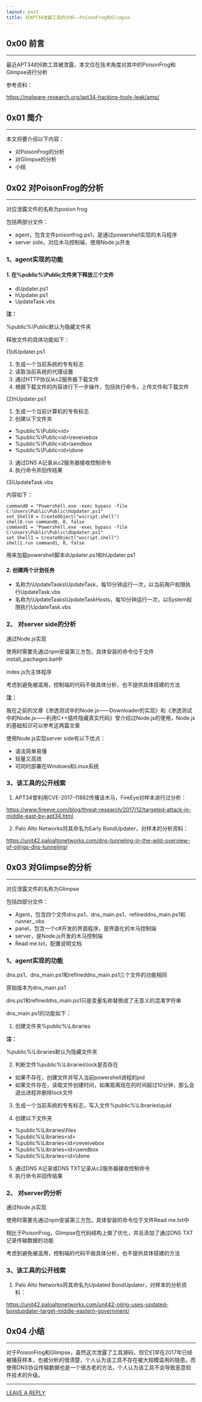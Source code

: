 ```yaml
---
layout: post
title: 对APT34泄露工具的分析——PoisonFrog和Glimpse
---
```



## 0x00 前言
---

最近APT34的6款工具被泄露，本文仅在技术角度对其中的PoisonFrog和Glimpse进行分析

参考资料：

https://malware-research.org/apt34-hacking-tools-leak/amp/

## 0x01 简介
---

本文将要介绍以下内容：

- 对PoisonFrog的分析
- 对Glimpse的分析
- 小结

## 0x02 对PoisonFrog的分析
---

对应泄露文件的名称为posion frog

包括两部分文件：

- agent，包含文件poisonfrog.ps1，是通过powershell实现的木马程序
- server side，对应木马控制端，使用Node.js开发

### 1、agent实现的功能

#### 1. 在%public%\Public文件夹下释放三个文件

- dUpdater.ps1
- hUpdater.ps1
- UpdateTask.vbs

**注：**

%public%\Public默认为隐藏文件夹

释放文件的具体功能如下：

(1)dUpdater.ps1

1. 生成一个当前系统的专有标志
2. 读取当前系统的代理设置
3. 通过HTTP协议从c2服务器下载文件
4. 根据下载文件的内容进行下一步操作，包括执行命令，上传文件和下载文件

(2)hUpdater.ps1

1. 生成一个当前计算机的专有标志
2. 创建以下文件夹

- %public%\Public\<id>
- %public%\Public\<id>\reveivebox
- %public%\Public\<id>\sendbox
- %public%\Public\<id>\done

3. 通过DNS A记录从c2服务器接收控制命令
4. 执行命令并回传结果

(3)UpdateTask.vbs

内容如下：

```
command0 = "Powershell.exe -exec bypass -file C:\Users\Public\Public\hUpdater.ps1"
set Shell0 = CreateObject("wscript.shell")
shell0.run command0, 0, false
command1 = "Powershell.exe -exec bypass -file C:\Users\Public\Public\dUpdater.ps1"
set Shell1 = CreateObject("wscript.shell")
shell1.run command1, 0, false
```

用来加载powershell脚本dUpdater.ps1和hUpdater.ps1

#### 2. 创建两个计划任务

- 名称为\UpdateTasks\UpdateTask，每10分钟运行一次，以当前用户权限执行UpdateTask.vbs
- 名称为\UpdateTasks\UpdateTaskHosts，每10分钟运行一次，以System权限执行UpdateTask.vbs

### 2、 对server side的分析

通过Node.js实现

使用时需要先通过npm安装第三方包，具体安装的命令位于文件install_pachages.bat中

index.js为主体程序

考虑到避免被滥用，控制端的代码不做具体分析，也不提供具体搭建的方法

**注：**

我在之前的文章《渗透测试中的Node.js——Downloader的实现》和《渗透测试中的Node.js——利用C++插件隐藏真实代码》曾介绍过Node.js的使用，Node.js的基础知识可以参考这两篇文章

使用Node.js实现server side有以下优点：

- 语法简单易懂
- 轻量又高效
- 可同时部署在Windows和Linux系统

### 3、该工具的公开线索

1. APT34曾利用CVE-2017-11882传播该木马，FireEye对样本进行过分析：

https://www.fireeye.com/blog/threat-research/2017/12/targeted-attack-in-middle-east-by-apt34.html

2. Palo Alto Networks将其命名为Early BondUpdater，对样本的分析资料：

https://unit42.paloaltonetworks.com/dns-tunneling-in-the-wild-overview-of-oilrigs-dns-tunneling/


## 0x03 对Glimpse的分析
---

对应泄露文件的名称为Glimpse

包括四部分文件：

- Agent，包含四个文件dns.ps1、dns_main.ps1、refineddns_main.ps1和runner_.vbs
- panel，包含一个c#开发的界面程序，是界面化的木马控制端
- server，是Node.js开发的木马控制端
- Read me.txt，配置说明文档

### 1、agent实现的功能

dns.ps1、dns_main.ps1和refineddns_main.ps1三个文件的功能相同

原始版本为dns_main.ps1

dns.ps1和refineddns_main.ps1只是变量名称替换成了无意义的混淆字符串


dns_main.ps1的功能如下：

1. 创建文件夹%public%\Libraries

**注：**

%public%\Libraries默认为隐藏文件夹

2. 判断文件%public%\Libraries\lock是否存在

- 如果不存在，创建文件并写入当前powershell进程的pid
- 如果文件存在，读取文件创建时间，如果距离现在的时间超过10分钟，那么会退出进程并删除lock文件

3. 生成一个当前系统的专有标志，写入文件%public%\Libraries\quid

4. 创建以下文件夹

- %public%\Libraries\files
- %public%\Libraries\<id>
- %public%\Libraries\<id>\reveivebox
- %public%\Libraries\<id>\sendbox
- %public%\Libraries\<id>\done

5. 通过DNS A记录或DNS TXT记录从c2服务器接收控制命令
6. 执行命令并回传结果

### 2、 对server的分析

通过Node.js实现

使用时需要先通过npm安装第三方包，具体安装的命令位于文件Read me.txt中

相比于PoisonFrog，Glimpse在代码结构上做了优化，并且添加了通过DNS TXT记录传输数据的功能

考虑到避免被滥用，控制端的代码不做具体分析，也不提供具体搭建的方法

### 3、该工具的公开线索

1. Palo Alto Networks将其命名为Updated BondUpdater，对样本的分析资料：

https://unit42.paloaltonetworks.com/unit42-oilrig-uses-updated-bondupdater-target-middle-eastern-government/

## 0x04 小结
---

对于PoisonFrog和Glimpse，虽然这次泄露了工具源码，但它们早在2017年已经被捕获样本，也被分析的很清楚，个人认为该工具不存在被大规模滥用的隐患。而使用DNS协议传输数据也是一个很古老的方法，个人认为该工具不会导致恶意软件技术的升级。



---


[LEAVE A REPLY](https://github.com/3gstudent/feedback/issues/new)














